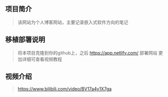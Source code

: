 ## 项目简介
> 该网站为个人博客网站，主要记录嵌入式软件方向的笔记
> 
## 移植部署说明
> 将本项目克隆到你的github上，之后 https://app.netlify.com/ 部署网站
> 更加详细可查看视频教程
> 
## 视频介绍
> https://www.bilibili.com/video/BV17a4y1X7ga
>
